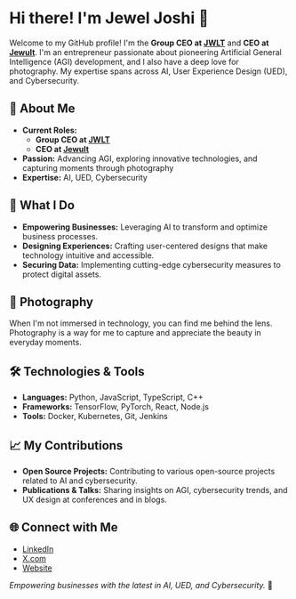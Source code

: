# Hi there! I'm Jewel Joshi 👋

Welcome to my GitHub profile! I'm the **Group CEO at [JWLT](https://jwlt.co/)** and **CEO at [Jewult](https://jewult.com/)**. I'm an entrepreneur passionate about pioneering Artificial General Intelligence (AGI) development, and I also have a deep love for photography. My expertise spans across AI, User Experience Design (UED), and Cybersecurity.

## 🚀 About Me

- **Current Roles:**
  - **Group CEO at [JWLT](https://jwlt.co/)**
  - **CEO at [Jewult](https://jewult.com/)**
- **Passion:** Advancing AGI, exploring innovative technologies, and capturing moments through photography
- **Expertise:** AI, UED, Cybersecurity

## 💼 What I Do

- **Empowering Businesses:** Leveraging AI to transform and optimize business processes.
- **Designing Experiences:** Crafting user-centered designs that make technology intuitive and accessible.
- **Securing Data:** Implementing cutting-edge cybersecurity measures to protect digital assets.

## 📸 Photography

When I'm not immersed in technology, you can find me behind the lens. Photography is a way for me to capture and appreciate the beauty in everyday moments.

## 🛠️ Technologies & Tools

- **Languages:** Python, JavaScript, TypeScript, C++
- **Frameworks:** TensorFlow, PyTorch, React, Node.js
- **Tools:** Docker, Kubernetes, Git, Jenkins

## 📈 My Contributions

- **Open Source Projects:** Contributing to various open-source projects related to AI and cybersecurity.
- **Publications & Talks:** Sharing insights on AGI, cybersecurity trends, and UX design at conferences and in blogs.

## 🌐 Connect with Me

- [LinkedIn](https://www.linkedin.com/in/jeweljoshi/)
- [X.com](https://x.com/JewelJoshi)
- [Website](https://jeweljoshi.com/)

*Empowering businesses with the latest in AI, UED, and Cybersecurity.* 🌟
